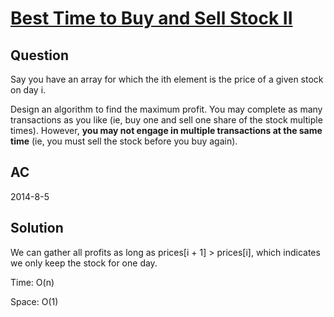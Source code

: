 ﻿# [Best Time to Buy and Sell Stock II ](https://oj.leetcode.com/problems/best-time-to-buy-and-sell-stock-ii/)

## Question
Say you have an array for which the ith element is the price of a given stock on day i.

Design an algorithm to find the maximum profit. You may complete as many transactions 
as you like (ie, buy one and sell one share of the stock multiple times). However, **you may not engage in multiple transactions at the same time** (ie, you must sell the stock before you buy again).


## AC
2014-8-5

## Solution

We can gather all profits as long as prices[i + 1] > prices[i], which indicates we only keep the stock for one day.

Time: O(n)

Space: O(1)